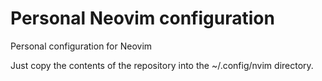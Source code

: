 # Personal Neovim configuration
Personal configuration for Neovim

Just copy the contents of the repository into the ~/.config/nvim directory.
